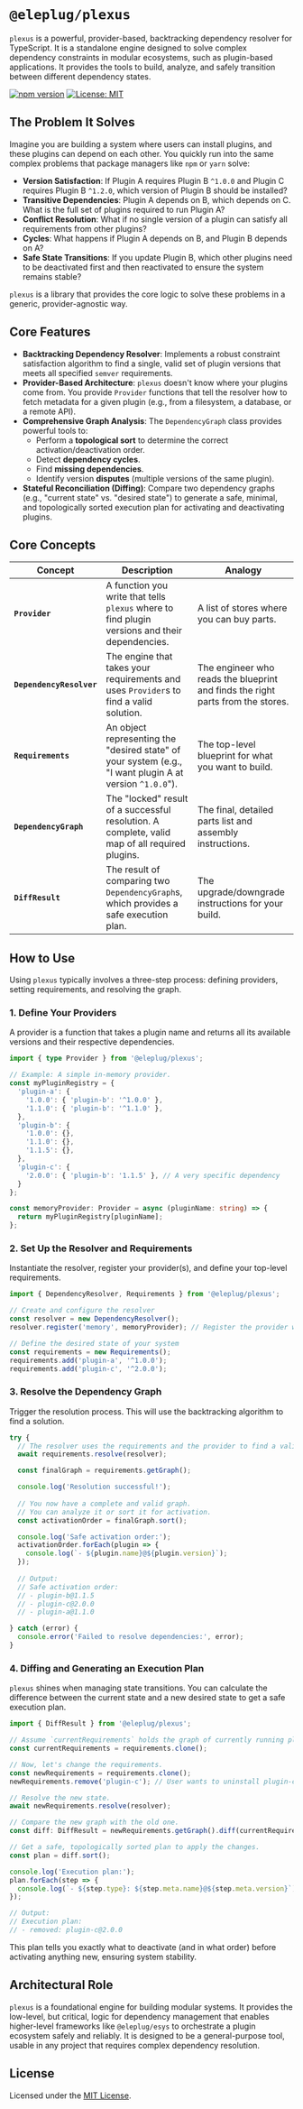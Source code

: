 # `@eleplug/plexus`

`plexus` is a powerful, provider-based, backtracking dependency resolver for TypeScript. It is a standalone engine designed to solve complex dependency constraints in modular ecosystems, such as plugin-based applications. It provides the tools to build, analyze, and safely transition between different dependency states.

[![npm version](https://img.shields.io/npm/v/@eleplug/plexus.svg)](https://www.npmjs.com/package/@eleplug/plexus)
[![License: MIT](https://img.shields.io/badge/License-MIT-yellow.svg)](https://opensource.org/licenses/MIT)

## The Problem It Solves

Imagine you are building a system where users can install plugins, and these plugins can depend on each other. You quickly run into the same complex problems that package managers like `npm` or `yarn` solve:

*   **Version Satisfaction**: If Plugin A requires Plugin B `^1.0.0` and Plugin C requires Plugin B `^1.2.0`, which version of Plugin B should be installed?
*   **Transitive Dependencies**: Plugin A depends on B, which depends on C. What is the full set of plugins required to run Plugin A?
*   **Conflict Resolution**: What if no single version of a plugin can satisfy all requirements from other plugins?
*   **Cycles**: What happens if Plugin A depends on B, and Plugin B depends on A?
*   **Safe State Transitions**: If you update Plugin B, which other plugins need to be deactivated first and then reactivated to ensure the system remains stable?

`plexus` is a library that provides the core logic to solve these problems in a generic, provider-agnostic way.

## Core Features

*   **Backtracking Dependency Resolver**: Implements a robust constraint satisfaction algorithm to find a single, valid set of plugin versions that meets all specified `semver` requirements.
*   **Provider-Based Architecture**: `plexus` doesn't know where your plugins come from. You provide `Provider` functions that tell the resolver how to fetch metadata for a given plugin (e.g., from a filesystem, a database, or a remote API).
*   **Comprehensive Graph Analysis**: The `DependencyGraph` class provides powerful tools to:
    *   Perform a **topological sort** to determine the correct activation/deactivation order.
    *   Detect **dependency cycles**.
    *   Find **missing dependencies**.
    *   Identify version **disputes** (multiple versions of the same plugin).
*   **Stateful Reconciliation (Diffing)**: Compare two dependency graphs (e.g., "current state" vs. "desired state") to generate a safe, minimal, and topologically sorted execution plan for activating and deactivating plugins.

## Core Concepts

| Concept                   | Description                                                                                             | Analogy                                        |
| ------------------------- | ------------------------------------------------------------------------------------------------------- | ---------------------------------------------- |
| **`Provider`**            | A function you write that tells `plexus` where to find plugin versions and their dependencies.        | A list of stores where you can buy parts.      |
| **`DependencyResolver`**  | The engine that takes your requirements and uses `Provider`s to find a valid solution.                  | The engineer who reads the blueprint and finds the right parts from the stores. |
| **`Requirements`**        | An object representing the "desired state" of your system (e.g., "I want plugin A at version `^1.0.0`"). | The top-level blueprint for what you want to build. |
| **`DependencyGraph`**     | The "locked" result of a successful resolution. A complete, valid map of all required plugins.        | The final, detailed parts list and assembly instructions. |
| **`DiffResult`**          | The result of comparing two `DependencyGraph`s, which provides a safe execution plan.                   | The upgrade/downgrade instructions for your build. |

## How to Use

Using `plexus` typically involves a three-step process: defining providers, setting requirements, and resolving the graph.

### 1. Define Your Providers

A provider is a function that takes a plugin name and returns all its available versions and their respective dependencies.

```typescript
import { type Provider } from '@eleplug/plexus';

// Example: A simple in-memory provider.
const myPluginRegistry = {
  'plugin-a': {
    '1.0.0': { 'plugin-b': '^1.0.0' },
    '1.1.0': { 'plugin-b': '^1.1.0' },
  },
  'plugin-b': {
    '1.0.0': {},
    '1.1.0': {},
    '1.1.5': {},
  },
  'plugin-c': {
    '2.0.0': { 'plugin-b': '1.1.5' }, // A very specific dependency
  }
};

const memoryProvider: Provider = async (pluginName: string) => {
  return myPluginRegistry[pluginName];
};
```

### 2. Set Up the Resolver and Requirements

Instantiate the resolver, register your provider(s), and define your top-level requirements.

```typescript
import { DependencyResolver, Requirements } from '@eleplug/plexus';

// Create and configure the resolver
const resolver = new DependencyResolver();
resolver.register('memory', memoryProvider); // Register the provider with a name

// Define the desired state of your system
const requirements = new Requirements();
requirements.add('plugin-a', '^1.0.0');
requirements.add('plugin-c', '^2.0.0');
```

### 3. Resolve the Dependency Graph

Trigger the resolution process. This will use the backtracking algorithm to find a solution.

```typescript
try {
  // The resolver uses the requirements and the provider to find a valid graph.
  await requirements.resolve(resolver);

  const finalGraph = requirements.getGraph();

  console.log('Resolution successful!');
  
  // You now have a complete and valid graph.
  // You can analyze it or sort it for activation.
  const activationOrder = finalGraph.sort();

  console.log('Safe activation order:');
  activationOrder.forEach(plugin => {
    console.log(`- ${plugin.name}@${plugin.version}`);
  });
  
  // Output:
  // Safe activation order:
  // - plugin-b@1.1.5
  // - plugin-c@2.0.0
  // - plugin-a@1.1.0

} catch (error) {
  console.error('Failed to resolve dependencies:', error);
}
```

### 4. Diffing and Generating an Execution Plan

`plexus` shines when managing state transitions. You can calculate the difference between the current state and a new desired state to get a safe execution plan.

```typescript
import { DiffResult } from '@eleplug/plexus';

// Assume `currentRequirements` holds the graph of currently running plugins.
const currentRequirements = requirements.clone();

// Now, let's change the requirements.
const newRequirements = requirements.clone();
newRequirements.remove('plugin-c'); // User wants to uninstall plugin-c.

// Resolve the new state.
await newRequirements.resolve(resolver);

// Compare the new graph with the old one.
const diff: DiffResult = newRequirements.getGraph().diff(currentRequirements.getGraph());

// Get a safe, topologically sorted plan to apply the changes.
const plan = diff.sort();

console.log('Execution plan:');
plan.forEach(step => {
  console.log(`- ${step.type}: ${step.meta.name}@${step.meta.version}`);
});

// Output:
// Execution plan:
// - removed: plugin-c@2.0.0
```
This plan tells you exactly what to deactivate (and in what order) before activating anything new, ensuring system stability.

## Architectural Role

`plexus` is a foundational engine for building modular systems. It provides the low-level, but critical, logic for dependency management that enables higher-level frameworks like `@eleplug/esys` to orchestrate a plugin ecosystem safely and reliably. It is designed to be a general-purpose tool, usable in any project that requires complex dependency resolution.

## License

Licensed under the [MIT License](https://opensource.org/licenses/MIT).